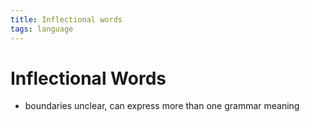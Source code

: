 ```yaml
---
title: Inflectional words
tags: language
---
```


# Inflectional Words
- boundaries unclear, can express more than one grammar meaning






























